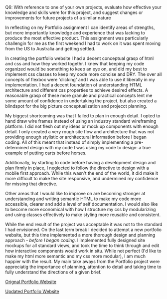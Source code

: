 Q6: With reference to one of your own projects, evaluate how effective your knowledge and skills were for this project, and suggest changes or improvements for future projects of a similar nature

In reflecting on my Portfolio assignment I can identify areas of strengths, but more importantly knowledge and experience that was lacking to produce the most effective product. This assignment was particularly challengin for me as the first weekend I had to work on it was spent moving from the US to Australia and getting settled. 

In creating the portfolio website I had a decent conceptual grasp of html and css and how they worked togethr. I knew that keeping my code organized would be something to keep an eye on, and did my best to implement css classes to keep my code more concise and DRY. The over all concepts of flexbox were 'clicking' and I was able to use it liberally in my implementation. I had a decent foundation of understanding HTML architecture and different css properties to achieve desired effects. A reasonable grasp of these more granule and practical concepts lent me some amount of confidence in undertaking the project, but also created a blindspot for the big picture conceptualization and projecct planning. 

My biggest shortcoming was that I failed to plan in enough detail. I opted to hand draw wire frames instead of using an industry standard wireframing platform. I did not flesh out my ideas or mock up components with enough detail. I only created a very rough site flow and architecture that was not providing enough stylistic or architectural information before I began coding. All of this meant that instead of simply implementing a pre-determined design with my code I was using my code to design: a true example of putting carts before horses.  

Additionally, by starting to code before having a development design and plan firmly in place, I neglected to follow the directive to design with a mobile first approach. While this wasn't the end of the world, it did make it more difficult to make the site responsive, and undermined my confidence for missing that directive. 

Other areas that I would like to improve on are becoming stronger at understanding and writing semantic HTML to make my code more accessible, clearer and add a level of self documentation. I would also like to become more economical with how I structure my css by modularizing and using classes effectively to make styling more reusable and consistent. 

While the end result of the project was acceptable it was not to the standard I had envisioned. On the last term break I decided to attempt a new portfolio website, but this time implemented a more thorough design and planning approach - *before I began coding.* I implemented fully designed site mockups for all standard views, and took the time to think through and edit how interactive components would work in situ. While not perfect (I'd like to make my html more semantic and my css more modular), I am much happier with the result. My main take aways from the Portfolio project were appreciatig the importance of planning, attention to detail and taking time to fully understand the directions of a given brief. 

[Orignal Portfolio Website](https://benjamin-campbell-t1-a2.vercel.app)  

[Updated Portfolio Website](https://benjamincampbell.dev)